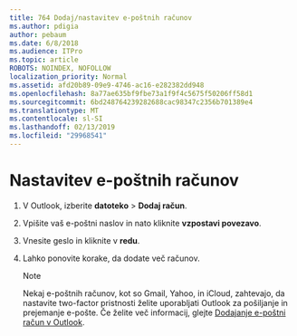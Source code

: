 ```yaml
---
title: 764 Dodaj/nastavitev e-poštnih računov
ms.author: pdigia
author: pebaum
ms.date: 6/8/2018
ms.audience: ITPro
ms.topic: article
ROBOTS: NOINDEX, NOFOLLOW
localization_priority: Normal
ms.assetid: afd20b89-09e9-4746-ac16-e282382dd948
ms.openlocfilehash: 8a77ae635bf9fbe73a1f9f4c5675f50206ff58d1
ms.sourcegitcommit: 6bd248764239282688cac98347c2356b701389e4
ms.translationtype: MT
ms.contentlocale: sl-SI
ms.lasthandoff: 02/13/2019
ms.locfileid: "29968541"
---
```

# <a name="setup-email-accounts"></a>Nastavitev e-poštnih računov

1. V Outlook, izberite **datoteko** \> **Dodaj račun**.
    
2. Vpišite vaš e-poštni naslov in nato kliknite **vzpostavi povezavo**.
    
3. Vnesite geslo in kliknite v **redu**.
    
4. Lahko ponovite korake, da dodate več računov.
    
    > [!NOTE]
    > Nekaj e-poštnih računov, kot so Gmail, Yahoo, in iCloud, zahtevajo, da nastavite two-factor pristnosti želite uporabljati Outlook za pošiljanje in prejemanje e-pošte. Če želite več informacij, glejte [Dodajanje e-poštni račun v Outlook](https://support.office.com/article/6e27792a-9267-4aa4-8bb6-c84ef146101b.aspx). 
  

